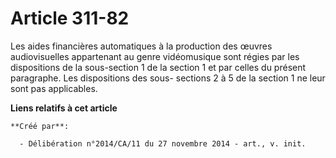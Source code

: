 # Article 311-82

Les aides financières automatiques à la production des œuvres audiovisuelles appartenant au genre vidéomusique sont régies
par les dispositions de la sous-section 1 de la section 1 et par celles du présent paragraphe. Les dispositions des sous-
sections 2 à 5 de la section 1 ne leur sont pas applicables.

**Liens relatifs à cet article**

	**Créé par**:

	  - Délibération n°2014/CA/11 du 27 novembre 2014 - art., v. init.

